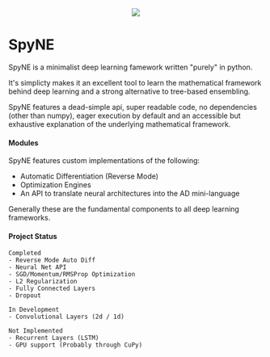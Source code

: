 <div align="center">
    <img src="https://raw.githubusercontent.com/bwhitesell/SpyNE/master/logo.png">
</div>

# SpyNE
SpyNE is a minimalist deep learning famework written 
"purely" in python. 

It's simplicty makes it an excellent tool to learn 
the mathematical framework behind deep learning and a
strong alternative to tree-based ensembling.

SpyNE features a dead-simple api, super readable code,
no dependencies (other than numpy), eager execution by 
default and an accessible but exhaustive explanation of the 
underlying mathematical framework.

#### Modules
SpyNE features custom implementations of the following:
- Automatic Differentiation (Reverse Mode)
- Optimization Engines
- An API to translate neural architectures into the AD 
  mini-language
  
Generally these are the fundamental components to all deep
learning frameworks.


#### Project Status
```
Completed
- Reverse Mode Auto Diff
- Neural Net API
- SGD/Momentum/RMSProp Optimization
- L2 Regularization
- Fully Connected Layers
- Dropout

In Development
- Convolutional Layers (2d / 1d)
    
Not Implemented
- Recurrent Layers (LSTM)
- GPU support (Probably through CuPy)
```

